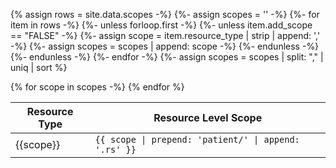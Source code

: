 <!-- This liquid script creates a US Core scope requirements table using input data from input/data/scopes.csv
include parameters: conformance='SHALL'|'SHOULD' and crud='cruds' not currently used -->

{% assign rows = site.data.scopes -%}
{%- assign scopes = '' -%}
{%- for item in rows -%}
{%- unless forloop.first -%}
{%- unless item.add_scope == "FALSE" -%}
{%- assign scope = item.resource_type | strip | append: ',' -%}
{%- assign scopes =  scopes | append: scope -%}
{%- endunless -%}
{%- endunless -%}
{%- endfor -%}
{%- assign scopes = scopes | split: "," | uniq | sort %}

<table class="grid">
<thead>
<tr>
<th>Resource Type</th>
<th>Resource Level Scope</th>
</tr>
</thead>
<tbody>
{% for scope in scopes -%}
<tr>
<td>{{scope}}</td>
<td><code>{{ scope | prepend: 'patient/' | append: '.rs' }}</code></td>
</tr>
{% endfor %}
</tbody>
</table>